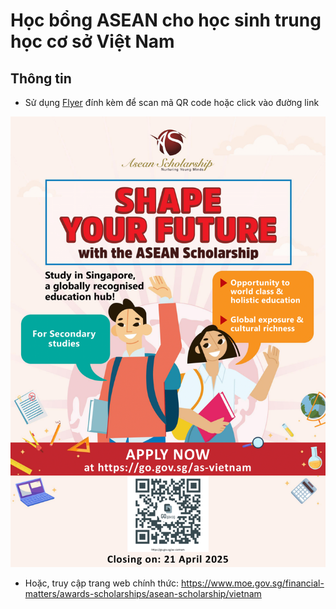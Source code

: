 # Học bổng ASEAN cho học sinh trung học cơ sở Việt Nam

## Thông tin

- Sử dụng [Flyer](https://github.com/nhamhung/Education/blob/main/E-flyer%20for%20Vietnam%20AS2025.pdf) đính kèm để scan mã QR code hoặc click vào đường link

![Học bổng ASEAN](https://github.com/nhamhung/Education/blob/main/E-flyer%20for%20Vietnam%20AS2025.png)

- Hoặc, truy cập trang web chính thức: https://www.moe.gov.sg/financial-matters/awards-scholarships/asean-scholarship/vietnam
